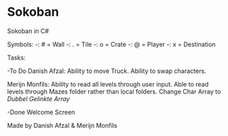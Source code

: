 # Sokoban
Sokoban in C#

Symbols:
-: # = Wall
-: . = Tile
-: o = Crate
-: @ = Player
-: x = Destination


Tasks:

-To Do
Danish Afzal: 
Ability to move Truck.
Ability to swap characters.

Merijn Monfils:
Ability to read all levels through user input. 
Able to read levels through Mazes folder rather than local folders.
Change Char Array to *Dubbel Gelinkte Array*

-Done
Welcome Screen

Made by Danish Afzal & Merijn Monfils
